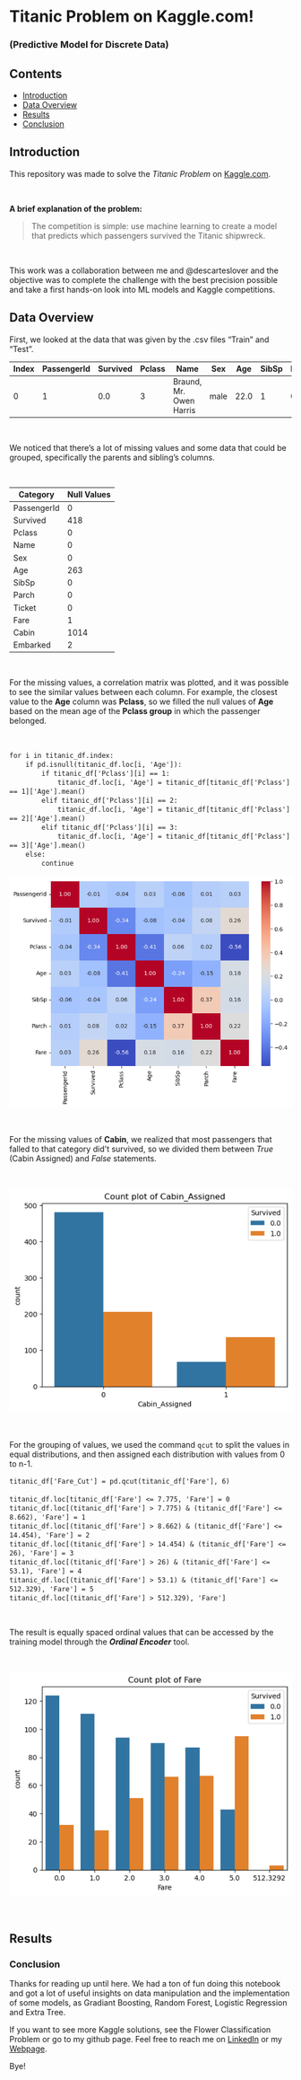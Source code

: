 # Titanic Problem on Kaggle.com!
### (Predictive Model for Discrete Data)

## Contents

- [Introduction](#introduction)
- [Data Overview](#data-overview)
- [Results](#results)
- [Conclusion](#conclusion)

## Introduction

This repository was made to solve the *Titanic Problem* on [Kaggle.com](https://www.kaggle.com/c/titanic).

<br/>

**A brief explanation of the problem:**

> The competition is simple: use machine learning to create a model that predicts which passengers survived the Titanic shipwreck.

<br/>

This work was a collaboration between me and @descarteslover and the objective was to complete the challenge with the best precision possible and take a first hands-on look into ML models and Kaggle competitions.

## Data Overview

First, we looked at the data that was given by the .csv files “Train” and “Test”.

Index | PassengerId | Survived |	Pclass |	Name |	Sex |	Age | SibSp | Parch | Ticket | Fare |	Cabin | Embarked
--- | --- | --- | --- |--- |--- |--- |--- |--- |--- |--- |--- | ---
0 | 1 | 0.0 | 3 | Braund, Mr. Owen Harris | male | 22.0 | 1 | 0 | A/5 | 21171 | 7.2500 | NaN | S

<br>

We noticed that there’s a lot of missing values and some data that could be grouped, specifically the parents and sibling’s columns.


<br>

Category | Null Values
--- | ---
PassengerId | 0
Survived |	418
Pclass | 0
Name | 0
Sex |	0
Age | 263
SibSp | 0
Parch | 0
Ticket | 0
Fare |	1
Cabin | 1014
Embarked | 2

<br>

For the missing values, a correlation matrix was plotted, and it was possible to see the similar values between each column. For example, the closest value to the **Age** column was **Pclass**, so we filled the null values of **Age** based on the mean age of the **Pclass group** in which the passenger belonged.

<br>

```
for i in titanic_df.index:
    if pd.isnull(titanic_df.loc[i, 'Age']):
        if titanic_df['Pclass'][i] == 1:
            titanic_df.loc[i, 'Age'] = titanic_df[titanic_df['Pclass'] == 1]['Age'].mean()
        elif titanic_df['Pclass'][i] == 2:
            titanic_df.loc[i, 'Age'] = titanic_df[titanic_df['Pclass'] == 2]['Age'].mean()
        elif titanic_df['Pclass'][i] == 3:
            titanic_df.loc[i, 'Age'] = titanic_df[titanic_df['Pclass'] == 3]['Age'].mean()
    else:
        continue
```

![](https://github.com/isaiapedro/Kaggle_Titanic_Problem/blob/pedro/correlation-matrix.png?raw=true)

<br>

For the missing values of **Cabin**, we realized that most passengers that falled to that category did't survived, so we divided them between *True* (Cabin Assigned) and *False* statements.

<br>


![](https://github.com/isaiapedro/Kaggle_Titanic_Problem/blob/pedro/cabin-assigned.png?raw=true)

<br>

For the grouping of values, we used the command `qcut` to split the values in equal distributions, and then assigned each distribution with values from 0 to n-1.

```
titanic_df['Fare_Cut'] = pd.qcut(titanic_df['Fare'], 6)

titanic_df.loc[titanic_df['Fare'] <= 7.775, 'Fare'] = 0
titanic_df.loc[(titanic_df['Fare'] > 7.775) & (titanic_df['Fare'] <= 8.662), 'Fare'] = 1
titanic_df.loc[(titanic_df['Fare'] > 8.662) & (titanic_df['Fare'] <= 14.454), 'Fare'] = 2
titanic_df.loc[(titanic_df['Fare'] > 14.454) & (titanic_df['Fare'] <= 26), 'Fare'] = 3
titanic_df.loc[(titanic_df['Fare'] > 26) & (titanic_df['Fare'] <= 53.1), 'Fare'] = 4
titanic_df.loc[(titanic_df['Fare'] > 53.1) & (titanic_df['Fare'] <= 512.329), 'Fare'] = 5
titanic_df.loc[(titanic_df['Fare'] > 512.329), 'Fare']
```

<br>

The result is equally spaced ordinal values that can be accessed by the training model through the ***Ordinal Encoder*** tool.

<br>

![](https://github.com/isaiapedro/Kaggle_Titanic_Problem/blob/pedro/fare-cut.png?raw=true)

<br>

## Results

### Conclusion

Thanks for reading up until here. We had a ton of fun doing this notebook and got a lot of useful insights on data manipulation and the implementation of some models, as Gradiant Boosting, Random Forest, Logistic Regression and Extra Tree.

If you want to see more Kaggle solutions, see the Flower Classification Problem or go to my github page. Feel free to reach me on [LinkedIn](https://www.linkedin.com/in/isaiapedro/) or my [Webpage](https://github.com/isaiapedro/Portfolio-Website).

Bye!
